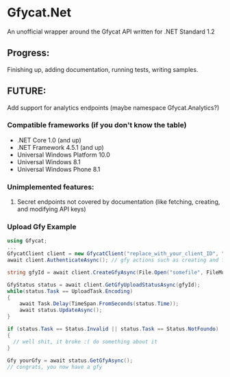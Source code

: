 # Gfycat.Net
An unofficial wrapper around the Gfycat API written for .NET Standard 1.2

## Progress:
Finishing up, adding documentation, running tests, writing samples.

## FUTURE:
Add support for analytics endpoints (maybe namespace Gfycat.Analytics?)

### Compatible frameworks (if you don't know the table)
* .NET Core 1.0 (and up)
* .NET Framework 4.5.1 (and up)
* Universal Windows Platform 10.0
* Universal Windows 8.1
* Universal Windows Phone 8.1

### Unimplemented features: 
1. Secret endpoints not covered by documentation (like fetching, creating, and modifying API keys)

### Upload Gfy Example
```csharp
using Gfycat;
...
GfycatClient client = new GfycatClient("replace_with_your_client_ID", "replace_with_your_client_secret");
await client.AuthenticateAsync(); // gfy actions such as creating and fetching don't require that a user logs in

string gfyId = await client.CreateGfyAsync(File.Open("somefile", FileMode.Open));

GfyStatus status = await client.GetGfyUploadStatusAsync(gfyId);
while(status.Task == UploadTask.Encoding)
{
    await Task.Delay(TimeSpan.FromSeconds(status.Time));
	await status.UpdateAsync();
}

if (status.Task == Status.Invalid || status.Task == Status.NotFoundo)
{
  // well shit, it broke :( do something about it
}
    
Gfy yourGfy = await status.GetGfyAsync();
// congrats, you now have a gfy
```
